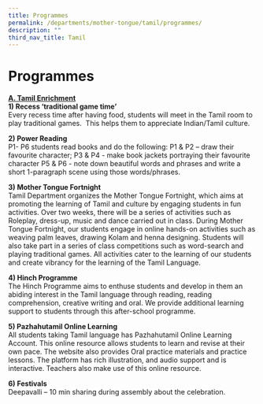 ```yaml
---
title: Programmes
permalink: /departments/mother-tongue/tamil/programmes/
description: ""
third_nav_title: Tamil
---
```

Programmes
==========

<b><u>A. Tamil Enrichment</b></u><br>
**1) Recess ‘traditional game time’**<br>
Every recess time after having food, students will meet in the Tamil room to play traditional games.  This helps them to appreciate Indian/Tamil culture.

**2) Power Reading**<br>
P1- P6 students read books and do the following: P1 & P2 – draw their favourite character; P3 & P4 - make book jackets portraying their favourite character P5 & P6 - note down beautiful words and phrases and write a short 1-paragraph scene using those words/phrases.

**3) Mother Tongue Fortnight**<br>
Tamil Department organizes the Mother Tongue Fortnight, which aims at promoting the learning of Tamil and culture by engaging students in fun activities. Over two weeks, there will be a series of activities such as Roleplay, dress-up, music and dance carried out in class. During Mother Tongue Fortnight, our students engage in online hands-on activities such as weaving palm leaves, drawing Kolam and henna designing. Students will also take part in a series of class competitions such as word-search and playing traditional games. All activities cater to the learning of our students and create vibrancy for the learning of the Tamil Language.   

**4) Hinch Programme**<br>
The Hinch Programme aims to enthuse students and develop in them an abiding interest in the Tamil language through reading, reading comprehension, creative writing and oral. We provide additional learning support to students through this after-school programme.

**5) Pazhahutamil Online Learning**<br>
All students taking Tamil language has Pazhahutamil Online Learning Account. This online resource allows students to learn and revise at their own pace. The website also provides Oral practice materials and practice lessons. The platform has rich illustration, and audio support and is interactive. Teachers also make use of this online resource. 

**6) Festivals**<br>
Deepavalli – 10 min sharing during assembly about the celebration.